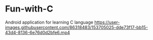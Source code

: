 # Fun-with-C
Android application for learning C language
https://user-images.githubusercontent.com/86318483/153705025-dde73f17-bb15-43d4-8136-6e76d0d2bfe6.mp4
